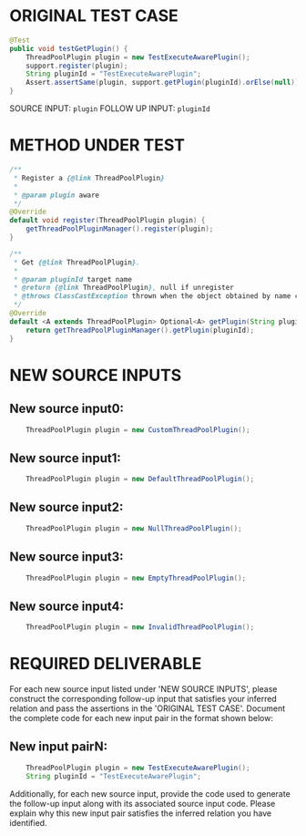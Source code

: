 # ORIGINAL TEST CASE
```java
@Test
public void testGetPlugin() {
    ThreadPoolPlugin plugin = new TestExecuteAwarePlugin();
    support.register(plugin);
    String pluginId = "TestExecuteAwarePlugin";
    Assert.assertSame(plugin, support.getPlugin(pluginId).orElse(null));
}

```
SOURCE INPUT: `plugin`
FOLLOW UP INPUT: `pluginId`


# METHOD UNDER TEST
```java
/**
 * Register a {@link ThreadPoolPlugin}
 *
 * @param plugin aware
 */
@Override
default void register(ThreadPoolPlugin plugin) {
    getThreadPoolPluginManager().register(plugin);
}

/**
 * Get {@link ThreadPoolPlugin}.
 *
 * @param pluginId target name
 * @return {@link ThreadPoolPlugin}, null if unregister
 * @throws ClassCastException thrown when the object obtained by name cannot be converted to target type
 */
@Override
default <A extends ThreadPoolPlugin> Optional<A> getPlugin(String pluginId) {
    return getThreadPoolPluginManager().getPlugin(pluginId);
}

```


# NEW SOURCE INPUTS
## New source input0:
```java
    ThreadPoolPlugin plugin = new CustomThreadPoolPlugin();
```

## New source input1:
```java
    ThreadPoolPlugin plugin = new DefaultThreadPoolPlugin();
```

## New source input2:
```java
    ThreadPoolPlugin plugin = new NullThreadPoolPlugin();
```

## New source input3:
```java
    ThreadPoolPlugin plugin = new EmptyThreadPoolPlugin();
```

## New source input4:
```java
    ThreadPoolPlugin plugin = new InvalidThreadPoolPlugin();
```



# REQUIRED DELIVERABLE
For each new source input listed under 'NEW SOURCE INPUTS', please construct the corresponding follow-up input that satisfies your inferred relation and pass the assertions in the 'ORIGINAL TEST CASE'. Document the complete code for each new input pair in the format shown below:
## New input pairN:
```java
    ThreadPoolPlugin plugin = new TestExecuteAwarePlugin();
    String pluginId = "TestExecuteAwarePlugin";
```

Additionally, for each new source input, provide the code used to generate the follow-up input along with its associated source input code. Please explain why this new input pair satisfies the inferred relation you have identified.
